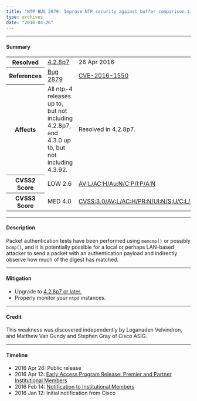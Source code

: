 ```yaml
---
title: "NTP BUG 2879: Improve NTP security against buffer comparison timing attacks"
type: archives
date: "2016-04-26"
---
```


* * *

#### Summary

<table>
  <tbody>
	<tr>
		<th><b>Resolved</b></th>
		<td><a href="/support/securitynotice/4_2_8p7-release-announcement">4.2.8p7</a></td>
		<td>26 Apr 2016</td>
	</tr>
	<tr>
		<th><b>References</b></th>
		<td><a href="https://bugs.ntp.org/show_bug.cgi?id=2879">Bug 2879</a></td>
		<td><a href="https://nvd.nist.gov/vuln/detail/CVE-2016-1550">CVE-2016-1550</a></td>
	</tr>
	<tr>
		<th><b>Affects</b></th>
		<td>All ntp-4 releases up to, but not including 4.2.8p7,<br> and 4.3.0 up to, but not including 4.3.92.</td>
		<td>Resolved in 4.2.8p7.</td>
	</tr>
	<tr>
		<th><b>CVSS2 Score</b></th>
		<td>LOW 2.6</td>
		<td><a href="https://nvd.nist.gov/cvss.cfm?calculator&version=2&vector=(AV:L/AC:H/Au:N/C:P/I:P/A:N)">AV:L/AC:H/Au:N/C:P/I:P/A:N</a></td>
	</tr>
	<tr>
		<th><b>CVSS3 Score<b></th>
		<td>MED 4.0</td>
		<td><a href="https://www.first.org/cvss/calculator/3.0#CVSS:3.0/AV:L/AC:H/PR:N/UI:N/S:U/C:L/I:L/A:N">CVSS:3.0/AV:L/AC:H/PR:N/UI:N/S:U/C:L/I:L/A:N</a></td>
	</tr>	
  </tbody>	
</table>

* * *
    
#### Description 

Packet authentication tests have been performed using `memcmp()` or possibly `bcmp()`, and it is potentially possible for a local or perhaps LAN-based attacker to send a packet with an authentication payload and indirectly observe how much of the digest has matched.

* * *
    
#### Mitigation

* Upgrade to [4.2.8p7 or later.](/downloads/)
* Properly monitor your `ntpd` instances. 

* * *

#### Credit

This weakness was discovered independently by Loganaden Velvindron, and Matthew Van Gundy and Stephen Gray of Cisco ASIG.

* * *

#### Timeline

* 2016 Apr 26: Public release
* 2016 Apr 12: [Early Access Program Release: Premier and Partner Institutional Members](https://www.nwtime.org/membership/benefits/)
* 2016 Feb 14: [Notification to Institutional Members](https://www.nwtime.org/membership/benefits/)
* 2016 Jan 12: Initial notification from Cisco
